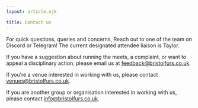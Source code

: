 ```yaml
---
layout: article.njk

title: Contact us
---
```


For quick questions, queries and concerns, Reach out to one of the team on Discord or Telegram! The current designated attendee liaison is Taylor.

If you have a suggestion about running the meets, a complaint, or want to appeal a disciplinary action, please email us at [feedback@bristolfurs.co.uk](mailto:feedback@bristolfurs.co.uk).

If you’re a venue interested in working with us, please contact [venues@bristolfurs.co.uk](mailto:venues@bristolfurs.co.uk).

If you are another group or organisation interested in working with us, please contact [info@bristolfurs.co.uk](mailto:info@bristolfurs.co.uk).
